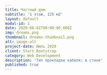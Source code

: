 ```yaml
---
title: Частный дом
subtitle: '1 этаж, 125 м2'
layout: default
modal-id: 1
date: 2020-08-01T00:00:00.000Z
img: dreams.png
thumbnail: dreams-thumbnail.png
alt: image-alt
project-date: Июль 2020
client: Start Bootstrap
category: Web Development
description: 'Тип прокладки кабеля: в стене'
published: true
---
```

